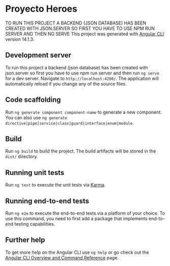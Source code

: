 # Proyecto Heroes
TO RUN THIS PROJECT A BACKEND (JSON DATABASE) HAS BEEN CREATED WITH JSON.SERVER SO FIRST YOU HAVE TO USE NPM RUN SERVER AND THEN NG SERVE
This project was generated with [Angular CLI](https://github.com/angular/angular-cli) version 14.1.3.

## Development server
To run this project a backend (json database) has been created with json.server so first you have to use npm run server and then run `ng serve` for a dev server. Navigate to `http://localhost:4200/`. The application will automatically reload if you change any of the source files.

## Code scaffolding

Run `ng generate component component-name` to generate a new component. You can also use `ng generate directive|pipe|service|class|guard|interface|enum|module`.

## Build

Run `ng build` to build the project. The build artifacts will be stored in the `dist/` directory.

## Running unit tests

Run `ng test` to execute the unit tests via [Karma](https://karma-runner.github.io).

## Running end-to-end tests

Run `ng e2e` to execute the end-to-end tests via a platform of your choice. To use this command, you need to first add a package that implements end-to-end testing capabilities.

## Further help

To get more help on the Angular CLI use `ng help` or go check out the [Angular CLI Overview and Command Reference](https://angular.io/cli) page.
